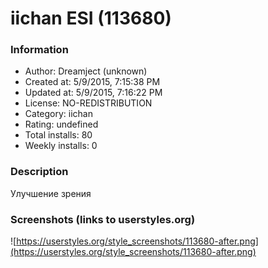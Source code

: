 # iichan ESI (113680)

### Information
- Author: Dreamject (unknown)
- Created at: 5/9/2015, 7:15:38 PM
- Updated at: 5/9/2015, 7:16:22 PM
- License: NO-REDISTRIBUTION
- Category: iichan
- Rating: undefined
- Total installs: 80
- Weekly installs: 0


### Description
Улучшение зрения


### Screenshots (links to userstyles.org)
![https://userstyles.org/style_screenshots/113680-after.png](https://userstyles.org/style_screenshots/113680-after.png)


